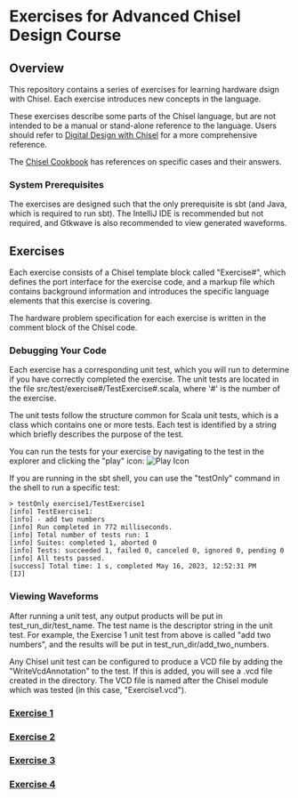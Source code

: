 Exercises for Advanced Chisel Design Course
===========================================

## Overview

This repository contains a series of exercises for learning hardware dsign with Chisel.  Each exercise introduces new concepts in
the language.

These exercises describe some parts of the Chisel language, but are not intended to be a manual or stand-alone
reference to the language.  Users should refer to [Digital Design with Chisel](https://www.imm.dtu.dk/~masca/chisel-book.pdf)
for a more comprehensive reference.

The [Chisel Cookbook](https://www.chisel-lang.org/chisel3/docs/cookbooks/cookbook.html) has references on specific 
cases and their answers.

### System Prerequisites

The exercises are designed such that the only prerequisite is sbt (and Java, which is required to run sbt).
The IntelliJ IDE is recommended but not required, and Gtkwave is also recommended to view generated waveforms.

## Exercises

Each exercise consists of a Chisel template block called "Exercise#", which defines the port interface for the 
exercise code, and a markup file which contains background information and introduces the specific language elements
that this exercise is covering.

The hardware problem specification for each exercise is written in the comment block of the Chisel code.

### Debugging Your Code

Each exercise has a corresponding unit test, which you will run to determine if you have correctly completed the
exercise.  The unit tests are located in the file src/test/exercise#/TestExercise#.scala, where '#' is the number
of the exercise.

The unit tests follow the structure common for Scala unit tests, which is a class which contains one or more tests.
Each test is identified by a string which briefly describes the purpose of the test.

You can run the tests for your exercise by navigating to the test in the explorer and clicking the
"play" icon: 
![Play Icon](images/run_test_in_ide.png "Play Icon")

If you are running in the sbt shell, you can use the "testOnly" command in the shell to run a specific test:

```
> testOnly exercise1/TestExercise1
[info] TestExercise1:
[info] - add two numbers
[info] Run completed in 772 milliseconds.
[info] Total number of tests run: 1
[info] Suites: completed 1, aborted 0
[info] Tests: succeeded 1, failed 0, canceled 0, ignored 0, pending 0
[info] All tests passed.
[success] Total time: 1 s, completed May 16, 2023, 12:52:31 PM
[IJ]
```

### Viewing Waveforms

After running a unit test, any output products will be put in test_run_dir/test_name. 
The test name is the descriptor string in the unit test.  For example, the Exercise 1
unit test from above is called "add two numbers", and the results will be put in
test_run_dir/add_two_numbers.

Any Chisel unit test can be configured to produce a VCD file by adding the "WriteVcdAnnotation"
to the test.  If this is added, you will see a .vcd file created in the directory.  The
VCD file is named after the Chisel module which was tested (in this case, "Exercise1.vcd").

### [Exercise 1](src/main/scala/exercise1/Exercise1.md)


### [Exercise 2](src/main/scala/exercise2/Exercise2.md)


### [Exercise 3](src/main/scala/exercise3/Exercise3.md)


### [Exercise 4](src/main/scala/exercise4/Exercise4.md)

